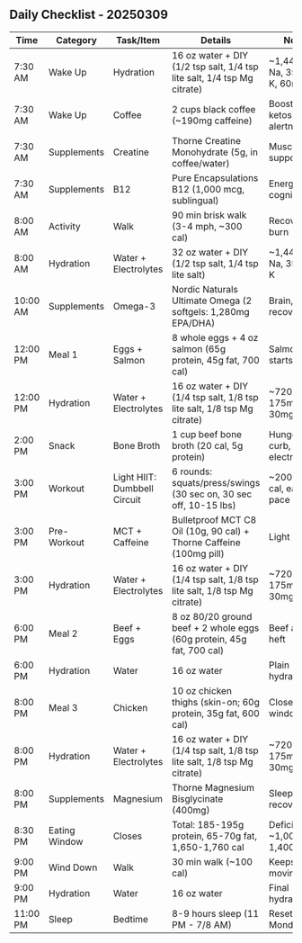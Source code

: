 ## Daily Checklist - 20250309

| Time      | Category       | Task/Item                  | Details                                                                | Notes                           | Completed                           |
|-----------|----------------|----------------------------|------------------------------------------------------------------------|---------------------------------|---------------------------------|
| 7:30 AM   | Wake Up        | Hydration                  | 16 oz water + DIY (1/2 tsp salt, 1/4 tsp lite salt, 1/4 tsp Mg citrate) | ~1,440mg Na, 350mg K, 60mg Mg   | No
| 7:30 AM   | Wake Up        | Coffee                     | 2 cups black coffee (~190mg caffeine)                                  | Boosts ketosis, alertness       | Yes
| 7:30 AM   | Supplements    | Creatine                   | Thorne Creatine Monohydrate (5g, in coffee/water)                      | Muscle/brain support            | No
| 7:30 AM   | Supplements    | B12                        | Pure Encapsulations B12 (1,000 mcg, sublingual)                        | Energy, cognition               |
| 8:00 AM   | Activity       | Walk                       | 90 min brisk walk (3-4 mph, ~300 cal)                                  | Recovery burn                   |
| 8:00 AM   | Hydration      | Water + Electrolytes       | 32 oz water + DIY (1/2 tsp salt, 1/4 tsp lite salt)                    | ~1,440mg Na, 350mg K            |
| 10:00 AM  | Supplements    | Omega-3                    | Nordic Naturals Ultimate Omega (2 softgels: 1,280mg EPA/DHA)           | Brain, recovery                 |
| 12:00 PM  | Meal 1         | Eggs + Salmon              | 8 whole eggs + 4 oz salmon (65g protein, 45g fat, 700 cal)             | Salmon starts light             |
| 12:00 PM  | Hydration      | Water + Electrolytes       | 16 oz water + DIY (1/4 tsp salt, 1/8 tsp lite salt, 1/8 tsp Mg citrate) | ~720mg Na, 175mg K, 30mg Mg     |
| 2:00 PM   | Snack          | Bone Broth                 | 1 cup beef bone broth (20 cal, 5g protein)                             | Hunger curb, electrolytes       |
| 3:00 PM   | Workout        | Light HIIT: Dumbbell Circuit | 6 rounds: squats/press/swings (30 sec on, 30 sec off, 10-15 lbs)       | ~200-250 cal, easy pace         |
| 3:00 PM   | Pre-Workout    | MCT + Caffeine             | Bulletproof MCT C8 Oil (10g, 90 cal) + Thorne Caffeine (100mg pill)    | Light boost                     |
| 3:00 PM   | Hydration      | Water + Electrolytes       | 16 oz water + DIY (1/4 tsp salt, 1/8 tsp lite salt, 1/8 tsp Mg citrate) | ~720mg Na, 175mg K, 30mg Mg     |
| 6:00 PM   | Meal 2         | Beef + Eggs                | 8 oz 80/20 ground beef + 2 whole eggs (60g protein, 45g fat, 700 cal)  | Beef adds heft                  |
| 6:00 PM   | Hydration      | Water                      | 16 oz water                                                            | Plain hydration                 |
| 8:00 PM   | Meal 3         | Chicken                    | 10 oz chicken thighs (skin-on; 60g protein, 35g fat, 600 cal)          | Closes window                   |
| 8:00 PM   | Hydration      | Water + Electrolytes       | 16 oz water + DIY (1/4 tsp salt, 1/8 tsp lite salt, 1/8 tsp Mg citrate) | ~720mg Na, 175mg K, 30mg Mg     |
| 8:00 PM   | Supplements    | Magnesium                  | Thorne Magnesium Bisglycinate (400mg)                                  | Sleep, recovery                 |
| 8:30 PM   | Eating Window  | Closes                     | Total: 185-195g protein, 65-70g fat, 1,650-1,760 cal                   | Deficit ~1,000-1,400 cal        |
| 9:00 PM   | Wind Down      | Walk                       | 30 min walk (~100 cal)                                                 | Keeps me moving                 |
| 9:00 PM   | Hydration      | Water                      | 16 oz water                                                            | Final hydration                 |
| 11:00 PM  | Sleep          | Bedtime                    | 8-9 hours sleep (11 PM - 7/8 AM)                                       | Reset for Monday                |

